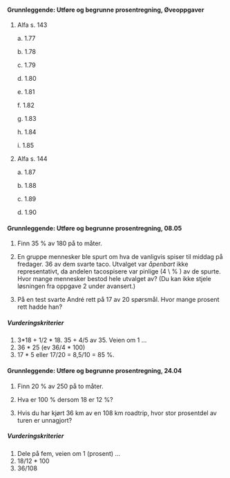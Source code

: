 #### Grunnleggende: Utføre og begrunne prosentregning,  Øveoppgaver

1. Alfa s. 143

   a. 1.77

   b. 1.78

   c. 1.79

   d. 1.80

   e. 1.81

   f. 1.82

   g. 1.83

   h. 1.84

   i. 1.85

2. Alfa s. 144

   a. 1.87

   b. 1.88

   c. 1.89

   d. 1.90

#### Grunnleggende: Utføre og begrunne prosentregning,  08.05

1. Finn $35 \ \%$ av $180$ på to måter.

2. En gruppe mennesker ble spurt om hva de vanligvis spiser til middag på fredager. 36 av dem svarte taco. Utvalget var *åpenbart* ikke representativt, da andelen tacospisere var pinlige \(4 \ \% \) av de spurte. Hvor mange mennesker bestod hele utvalget av? (Du kan ikke stjele løsningen fra oppgave 2 under avansert.)

3. På en test svarte André rett på $17$ av $20$ spørsmål. Hvor mange prosent rett hadde han? 

##### Vurderingskriterier

1. 3*18 + 1/2 * 18. 35 + 4/5 av 35. Veien om 1 ...
2. 36 * 25 (ev 36/4 * 100)
3. 17 * 5 eller 17/20 = 8,5/10 = 85 %. 

#### Grunnleggende: Utføre og begrunne prosentregning,  24.04

1. Finn $20 \ \%$ av $250$ på to måter.

2. Hva er $100 \ \%$ dersom $18$ er $12 \ \%$?

3. Hvis du har kjørt $36 \  \text{km}$ av en $108 \ \text{km}$ roadtrip, hvor stor prosentdel av turen er unnagjort?

##### Vurderingskriterier

1. Dele på fem, veien om 1 (prosent) ...
2. 18/12 \* 100
3. 36/108


